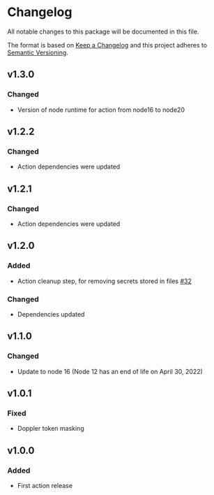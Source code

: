# Changelog

All notable changes to this package will be documented in this file.

The format is based on [Keep a Changelog][keepachangelog] and this project adheres to [Semantic Versioning][semver].

## v1.3.0

### Changed

- Version of node runtime for action from node16 to node20

## v1.2.2

### Changed

- Action dependencies were updated

## v1.2.1

### Changed

- Action dependencies were updated

## v1.2.0

### Added

- Action cleanup step, for removing secrets stored in files [#32]

### Changed

- Dependencies updated

[#32]:https://github.com/gacts/fetch-doppler-secret/issues/32

## v1.1.0

### Changed

- Update to node 16 (Node 12 has an end of life on April 30, 2022)

## v1.0.1

### Fixed

- Doppler token masking

## v1.0.0

### Added

- First action release

[keepachangelog]:https://keepachangelog.com/en/1.0.0/
[semver]:https://semver.org/spec/v2.0.0.html
